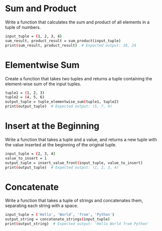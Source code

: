 # Sum and Product

Write a function that calculates the sum and product of all elements in a tuple of numbers.

```sh
input_tuple = (1, 2, 3, 4)
sum_result, product_result = sum_product(input_tuple)
print(sum_result, product_result)  # Expected output: 10, 24
```

# Elementwise Sum

Create a function that takes two tuples and returns a tuple containing the element-wise sum of the input tuples.

```sh
tuple1 = (1, 2, 3)
tuple2 = (4, 5, 6)
output_tuple = tuple_elementwise_sum(tuple1, tuple2)
print(output_tuple)  # Expected output: (5, 7, 9)
```

# Insert at the Beginning

Write a function that takes a tuple and a value, and returns a new tuple with the value inserted at the beginning of the original tuple.

```sh
input_tuple = (2, 3, 4)
value_to_insert = 1
output_tuple = insert_value_front(input_tuple, value_to_insert)
print(output_tuple)  # Expected output: (1, 2, 3, 4)
```

# Concatenate

Write a function that takes a tuple of strings and concatenates them, separating each string with a space.

```sh
input_tuple = ('Hello', 'World', 'from', 'Python')
output_string = concatenate_strings(input_tuple)
print(output_string)  # Expected output: 'Hello World from Python'
```
